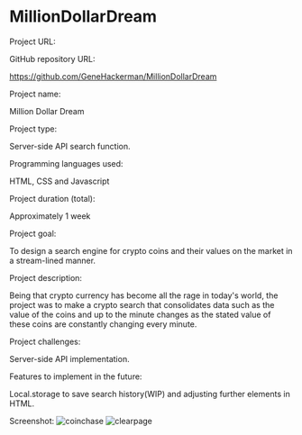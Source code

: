 # MillionDollarDream

Project URL:

GitHub repository URL:

   https://github.com/GeneHackerman/MillionDollarDream


Project name:

  Million Dollar Dream

Project type:

   Server-side API search function.


Programming languages used:

   HTML, CSS and Javascript

Project duration (total):
   
   Approximately 1 week

Project goal:
   
   To design a search engine for crypto coins and their values on the market in a stream-lined manner. 

Project description:

   Being that crypto currency has become all the rage in today's world, the project was to make a crypto search that consolidates data such as the value of the coins and up to      the minute changes as the stated value of these coins are constantly changing every minute. 


Project challenges:

   Server-side API implementation.


Features to implement in the future:

   Local.storage to save search history(WIP) and adjusting further elements in HTML.


Screenshot:
![coinchase](https://user-images.githubusercontent.com/93616797/152447172-9bd1ef82-ae0c-4130-be45-411aec8b9761.png)
![clearpage](https://user-images.githubusercontent.com/93616797/152447195-033516b9-b374-4f13-b16b-b6831565cc89.png)

